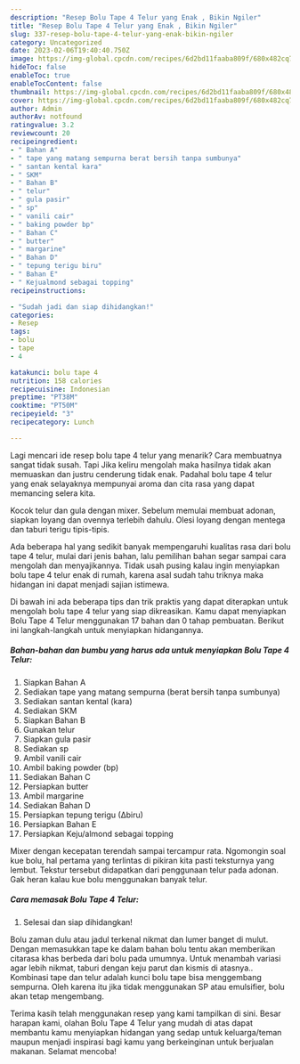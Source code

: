 ```yaml
---
description: "Resep Bolu Tape 4 Telur yang Enak , Bikin Ngiler"
title: "Resep Bolu Tape 4 Telur yang Enak , Bikin Ngiler"
slug: 337-resep-bolu-tape-4-telur-yang-enak-bikin-ngiler
category: Uncategorized
date: 2023-02-06T19:40:40.750Z
image: https://img-global.cpcdn.com/recipes/6d2bd11faaba809f/680x482cq70/bolu-tape-4-telur-foto-resep-utama.jpg
hideToc: false
enableToc: true
enableTocContent: false
thumbnail: https://img-global.cpcdn.com/recipes/6d2bd11faaba809f/680x482cq70/bolu-tape-4-telur-foto-resep-utama.jpg
cover: https://img-global.cpcdn.com/recipes/6d2bd11faaba809f/680x482cq70/bolu-tape-4-telur-foto-resep-utama.jpg
author: Admin
authorAv: notfound
ratingvalue: 3.2
reviewcount: 20
recipeingredient:
- " Bahan A"
- " tape yang matang sempurna berat bersih tanpa sumbunya"
- " santan kental kara"
- " SKM"
- " Bahan B"
- " telur"
- " gula pasir"
- " sp"
- " vanili cair"
- " baking powder bp"
- " Bahan C"
- " butter"
- " margarine"
- " Bahan D"
- " tepung terigu biru"
- " Bahan E"
- " Kejualmond sebagai topping"
recipeinstructions:

- "Sudah jadi dan siap dihidangkan!"
categories:
- Resep
tags:
- bolu
- tape
- 4

katakunci: bolu tape 4 
nutrition: 158 calories
recipecuisine: Indonesian
preptime: "PT38M"
cooktime: "PT50M"
recipeyield: "3"
recipecategory: Lunch

---
```



Lagi mencari ide resep bolu tape 4 telur yang menarik? Cara membuatnya sangat tidak susah. Tapi Jika keliru mengolah maka hasilnya tidak akan memuaskan dan justru cenderung tidak enak. Padahal bolu tape 4 telur yang enak selayaknya mempunyai aroma dan cita rasa yang dapat memancing selera kita.


Kocok telur dan gula dengan mixer. Sebelum memulai membuat adonan, siapkan loyang dan ovennya terlebih dahulu. Olesi loyang dengan mentega dan taburi terigu tipis-tipis.

Ada beberapa hal yang sedikit banyak mempengaruhi kualitas rasa dari bolu tape 4 telur, mulai dari jenis bahan, lalu pemilihan bahan segar sampai cara mengolah dan menyajikannya. Tidak usah pusing kalau ingin menyiapkan bolu tape 4 telur enak di rumah, karena asal sudah tahu triknya maka hidangan ini dapat menjadi sajian istimewa.


Di bawah ini ada beberapa tips dan trik praktis yang dapat diterapkan untuk mengolah bolu tape 4 telur yang siap dikreasikan. Kamu dapat menyiapkan Bolu Tape 4 Telur menggunakan 17 bahan dan 0 tahap pembuatan. Berikut ini langkah-langkah untuk menyiapkan hidangannya.

<!--inarticleads1-->

##### Bahan-bahan dan bumbu yang harus ada untuk menyiapkan Bolu Tape 4 Telur:

1. Siapkan  Bahan A
1. Sediakan  tape yang matang sempurna (berat bersih tanpa sumbunya)
1. Sediakan  santan kental (kara)
1. Sediakan  SKM
1. Siapkan  Bahan B
1. Gunakan  telur
1. Siapkan  gula pasir
1. Sediakan  sp
1. Ambil  vanili cair
1. Ambil  baking powder (bp)
1. Sediakan  Bahan C
1. Persiapkan  butter
1. Ambil  margarine
1. Sediakan  Bahan D
1. Persiapkan  tepung terigu (∆biru)
1. Persiapkan  Bahan E
1. Persiapkan  Keju/almond sebagai topping


Mixer dengan kecepatan terendah sampai tercampur rata. Ngomongin soal kue bolu, hal pertama yang terlintas di pikiran kita pasti teksturnya yang lembut. Tekstur tersebut didapatkan dari penggunaan telur pada adonan. Gak heran kalau kue bolu menggunakan banyak telur. 

<!--inarticleads2-->

##### Cara memasak Bolu Tape 4 Telur:


1. Selesai dan siap dihidangkan!

Bolu zaman dulu atau jadul terkenal nikmat dan lumer banget di mulut. Dengan memasukkan tape ke dalam bahan bolu tentu akan memberikan citarasa khas berbeda dari bolu pada umumnya. Untuk menambah variasi agar lebih nikmat, taburi dengan keju parut dan kismis di atasnya.. Kombinasi tape dan telur adalah kunci bolu tape bisa menggembang sempurna. Oleh karena itu jika tidak menggunakan SP atau emulsifier, bolu akan tetap mengembang. 

Terima kasih telah menggunakan resep yang kami tampilkan di sini. Besar harapan kami, olahan Bolu Tape 4 Telur yang mudah di atas dapat membantu kamu menyiapkan hidangan yang sedap untuk keluarga/teman maupun menjadi inspirasi bagi kamu yang berkeinginan untuk berjualan makanan. Selamat mencoba!
